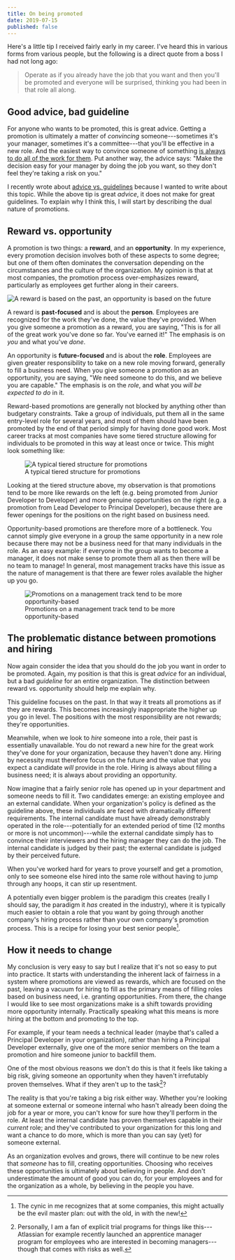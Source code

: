 ```yaml
---
title: On being promoted
date: 2019-07-15
published: false
---
```


Here's a little tip I received fairly early in my career. I've heard this in
various forms from various people, but the following is a direct quote from a
boss I had not long ago:

> Operate as if you already have the job that you want and then you'll be
> promoted and everyone will be surprised, thinking you had been in that role
> all along.

## Good advice, bad guideline

For anyone who wants to be promoted, this is great advice. Getting a promotion
is ultimately a matter of _convincing_ someone---sometimes it's your manager,
sometimes it's a committee---that you'll be effective in a new role. And the
easiest way to convince someone of something [is always to do all of the work
for them](/posts/dont-make-me-think.html). Put another way, the advice says:
"Make the decision easy for your manager by doing the job you want, so they
don't feel they're taking a risk on you."

I recently wrote about [advice vs. guidelines](/posts/advice-vs-guidelines)
because I wanted to write about this topic. While the above tip is great
_advice_, it does not make for great guidelines.  To explain why I think this,
I will start by describing the dual nature of promotions.

## Reward vs. opportunity

A promotion is two things: a **reward**, and an **opportunity**. In my
experience, every promotion decision involves both of these aspects to some
degree; but one of them often dominates the conversation depending on the
circumstances and the culture of the organization. My opinion is that at most
companies, the promotion process over-emphasizes reward, particularly as
employees get further along in their careers.

![A reward is based on the past, an opportunity is based on the future](/images/reward-vs-opportunity.png)

A reward is **past-focused** and is about the **person**. Employees are
recognized for the work they've done, the value they've provided. When you give
someone a promotion as a reward, you are saying, "This is for all of the great
work you've done so far. You've earned it!" The emphasis is on _you_ and what
you've _done_.

An opportunity is **future-focused** and is about the **role**. Employees are
given greater responsibility to take on a new role moving forward, generally to
fill a business need. When you give someone a promotion as an opportunity, you
are saying, "We need someone to do this, and we believe you are capable." The
emphasis is on the _role_, and what you _will be expected to do_ in it.

Reward-based promotions are generally not blocked by anything other than
budgetary constraints. Take a group of individuals, put them all in the same
entry-level role for several years, and most of them should have been promoted
by the end of that period simply for having done good work. Most career tracks
at most companies have some tiered structure allowing for individuals to be
promoted in this way at least once or twice. This might look something like:

<figure>
    <img alt="A typical tiered structure for promotions" src="/images/recognition-based-promotions.png" style="max-height: 90px;" />
    <figcaption>A typical tiered structure for promotions</figcaption>
</figure>

Looking at the tiered structure above, my observation is that promotions tend
to be more like rewards on the left (e.g. being promoted from Junior Developer
to Developer) and more genuine opportunities on the right (e.g. a promotion
from Lead Developer to Principal Developer), because there are fewer openings
for the positions on the right based on business need.

Opportunity-based promotions are therefore more of a bottleneck. You cannot
simply give everyone in a group the same opportunity in a new role because
there may not be a business need for that many individuals in the role. As an
easy example: if everyone in the group wants to become a manager, it does not
make sense to promote them all as then there will be no team to manage! In
general, most management tracks have this issue as the nature of management is
that there are fewer roles available the higher up you go.

<figure>
    <img alt="Promotions on a management track tend to be more opportunity-based" src="/images/opportunity-based-promotions.png" style="max-height: 90px;" />
    <figcaption>Promotions on a management track tend to be more opportunity-based</figcaption>
</figure>

## The problematic distance between promotions and hiring

Now again consider the idea that you should do the job you want in order to be
promoted. Again, my position is that this is great _advice_ for an individual,
but a bad _guideline_ for an entire organization. The distinction between
reward vs. opportunity should help me explain why.

This guideline focuses on the past. In that way it treats all promotions as if
they are rewards. This becomes increasingly inappropriate the higher
up you go in level. The positions with the most responsibility are not rewards;
they're opportunities.

Meanwhile, when we look to _hire_ someone into a role, their past is
essentially unavailable. You do not reward a new hire for the great work
they've done for your organization, because they haven't done any. Hiring by
necessity must therefore focus on the future and the value that you expect a
candidate _will_ provide in the role. Hiring is always about filling a business
need; it is always about providing an opportunity.

Now imagine that a fairly senior role has opened up in your department and
someone needs to fill it. Two candidates emerge: an existing employee and an
external candidate. When your organization's policy is defined as the guideline
above, these individuals are faced with dramatically different requirements.
The internal candidate must have already demonstrably operated in the
role---potentially for an extended period of time (12 months or more is not
uncommon)---while the external candidate simply has to convince their
interviewers and the hiring manager they can do the job. The internal candidate
is judged by their past; the external candidate is judged by their perceived
future.

When you've worked hard for years to prove yourself and get a promotion, only
to see someone else hired into the same role without having to jump through any
hoops, it can stir up resentment.

A potentially even bigger problem is the paradigm this creates (really I should
say, the paradigm it _has_ created in the industry), where it is typically much
easier to obtain a role that you want by going through another company's
hiring process rather than your own company's promotion process. This is a
recipe for losing your best senior people[^best-senior-people].

## How it needs to change

My conclusion is very easy to say but I realize that it's not so easy to put
into practice. It starts with understanding the inherent lack of fairness in a
system where promotions are viewed as rewards, which are focused on the past,
leaving a vacuum for hiring to fill as the primary means of filling roles based
on business need, i.e. granting opportunities. From there, the change I would
like to see most organizations make is a shift towards providing more
opportunity internally. Practically speaking what this means is more hiring at
the bottom and promoting to the top.

For example, if your team needs a technical leader (maybe that's called a
Principal Developer in your organization), rather than hiring a Principal
Developer externally, give one of the more senior members on the team a
promotion and hire someone junior to backfill them.

One of the most obvious reasons we don't do this is that it feels like taking a
big risk, giving someone an opportunity when they haven't irrefutably proven
themselves. What if they aren't up to the task[^up-to-the-task]?

The reality is that you're taking a big risk either way. Whether you're looking
at someone external or someone internal who hasn't already been doing the job
for a year or more, you can't know for sure how they'll perform in the role. At
least the internal candidate has proven themselves capable in their _current_
role; and they've contributed to your organization for this long and want a
chance to do more, which is more than you can say (yet) for someone external.

As an organization evolves and grows, there will continue to be new roles that
_someone_ has to fill, creating opportunities. Choosing who receives these
opportunities is ultimately about believing in people. And don't underestimate
the amount of good you can do, for your employees and for the organization as a
whole, by believing in the people you have.

[^best-senior-people]: The cynic in me recognizes that at some companies, this might actually be the evil master plan: out with the old, in with the new!

[^up-to-the-task]: Personally, I am a fan of explicit trial programs for things like this---Atlassian for example recently launched an apprentice manager program for employees who are interested in becoming managers---though that comes with risks as well.
